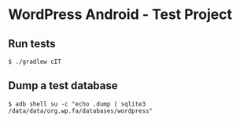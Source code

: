 # WordPress Android - Test Project #

## Run tests ##

    $ ./gradlew cIT

## Dump a test database ##

    $ adb shell su -c "echo .dump | sqlite3 /data/data/org.wp.fa/databases/wordpress"
